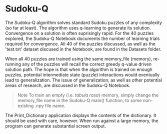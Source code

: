 # Sudoku-Q

The Sudoku-Q algorithm solves standard Sudoku puzzles of any complexity (so far at least). The algorithm uses q-learning to generate its solution. Convergence on a solution is often suprisingly rapid. For the 40 puzzles explored, the Sudoku-Q Notebook documents the number of learning trials required for convergence.  All 40 of the puzzles discussed, as well as the 'test.txt' dataset discused in the Notebook, are found in the Datasets folder.

When all 40 puzzles are trained using the same memory_file (memory), re-running any of the puzzles will recall the correct greedy q-value driven solution path. The hope is that when the algorithm is trained on enough puzzles, potential intermediate state (puzzle) interactions would eventually lead to generalization. The issue of generalization, as well as other potential areas of research, are discussed in the Sudoku-Q Notebook.

>Note To train an empty (i.e. *tabula rasa*) memory, simply change the memory_file name in the Sudoku-Q main() function, to some non-existing .npy file name.

The Print_Dictionary application displays the contents of the dictionary. It should be used with care, however. When run against a large memory, the program can generate substantial screen output.
